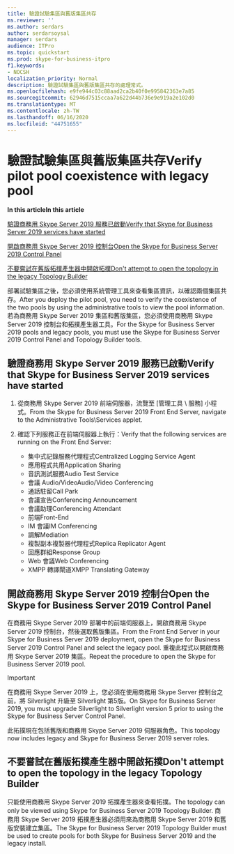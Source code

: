 ```yaml
---
title: 驗證試驗集區與舊版集區共存
ms.reviewer: ''
ms.author: serdars
author: serdarsoysal
manager: serdars
audience: ITPro
ms.topic: quickstart
ms.prod: skype-for-business-itpro
f1.keywords:
- NOCSH
localization_priority: Normal
description: 驗證試驗集區與舊版集區共存的處理常式。
ms.openlocfilehash: e9fe944c03c88aad2ca2b40f0e995842363e7a85
ms.sourcegitcommit: 62946d7515ccaa7a622d44b736e9e919a2e102d0
ms.translationtype: MT
ms.contentlocale: zh-TW
ms.lasthandoff: 06/16/2020
ms.locfileid: "44751655"
---
```

# <a name="verify-pilot-pool-coexistence-with-legacy-pool"></a><span data-ttu-id="c0256-103">驗證試驗集區與舊版集區共存</span><span class="sxs-lookup"><span data-stu-id="c0256-103">Verify pilot pool coexistence with legacy pool</span></span>

 <span data-ttu-id="c0256-104">**In this article**</span><span class="sxs-lookup"><span data-stu-id="c0256-104">**In this article**</span></span>
  
[<span data-ttu-id="c0256-105">驗證商務用 Skype Server 2019 服務已啟動</span><span class="sxs-lookup"><span data-stu-id="c0256-105">Verify that Skype for Business Server 2019 services have started</span></span>](#sectionSection0)
  
[<span data-ttu-id="c0256-106">開啟商務用 Skype Server 2019 控制台</span><span class="sxs-lookup"><span data-stu-id="c0256-106">Open the Skype for Business Server 2019 Control Panel</span></span>](#sectionSection1)
  
[<span data-ttu-id="c0256-107">不要嘗試在舊版拓撲產生器中開啟拓撲</span><span class="sxs-lookup"><span data-stu-id="c0256-107">Don't attempt to open the topology in the legacy Topology Builder</span></span>](#sectionSection2)
  
<span data-ttu-id="c0256-108">部署試驗集區之後，您必須使用系統管理工具來查看集區資訊，以確認兩個集區共存。</span><span class="sxs-lookup"><span data-stu-id="c0256-108">After you deploy the pilot pool, you need to verify the coexistence of the two pools by using the administrative tools to view the pool information.</span></span> <span data-ttu-id="c0256-109">若為商務用 Skype Server 2019 集區和舊版集區，您必須使用商務用 Skype Server 2019 控制台和拓撲產生器工具。</span><span class="sxs-lookup"><span data-stu-id="c0256-109">For the Skype for Business Server 2019 pools and legacy pools, you must use the Skype for Business Server 2019 Control Panel and Topology Builder tools.</span></span> 
  
## <a name="verify-that-skype-for-business-server-2019-services-have-started"></a><span data-ttu-id="c0256-110">驗證商務用 Skype Server 2019 服務已啟動</span><span class="sxs-lookup"><span data-stu-id="c0256-110">Verify that Skype for Business Server 2019 services have started</span></span>
<span data-ttu-id="c0256-111"><a name="sectionSection0"> </a></span><span class="sxs-lookup"><span data-stu-id="c0256-111"><a name="sectionSection0"> </a></span></span>

1. <span data-ttu-id="c0256-112">從商務用 Skype Server 2019 前端伺服器，流覽至 [管理工具 \ 服務] 小程式。</span><span class="sxs-lookup"><span data-stu-id="c0256-112">From the Skype for Business Server 2019 Front End Server, navigate to the Administrative Tools\Services applet.</span></span>
    
2. <span data-ttu-id="c0256-113">確認下列服務正在前端伺服器上執行：</span><span class="sxs-lookup"><span data-stu-id="c0256-113">Verify that the following services are running on the Front End Server:</span></span>

    - <span data-ttu-id="c0256-114">集中式記錄服務代理程式</span><span class="sxs-lookup"><span data-stu-id="c0256-114">Centralized Logging Service Agent</span></span>
    - <span data-ttu-id="c0256-115">應用程式共用</span><span class="sxs-lookup"><span data-stu-id="c0256-115">Application Sharing</span></span>
    - <span data-ttu-id="c0256-116">音訊測試服務</span><span class="sxs-lookup"><span data-stu-id="c0256-116">Audio Test Service</span></span>
    - <span data-ttu-id="c0256-117">會議 Audio/Video</span><span class="sxs-lookup"><span data-stu-id="c0256-117">Audio/Video Conferencing</span></span>
    - <span data-ttu-id="c0256-118">通話駐留</span><span class="sxs-lookup"><span data-stu-id="c0256-118">Call Park</span></span>
    - <span data-ttu-id="c0256-119">會議宣告</span><span class="sxs-lookup"><span data-stu-id="c0256-119">Conferencing Announcement</span></span>
    - <span data-ttu-id="c0256-120">會議助理</span><span class="sxs-lookup"><span data-stu-id="c0256-120">Conferencing Attendant</span></span>
    - <span data-ttu-id="c0256-121">前端</span><span class="sxs-lookup"><span data-stu-id="c0256-121">Front-End</span></span>
    - <span data-ttu-id="c0256-122">IM 會議</span><span class="sxs-lookup"><span data-stu-id="c0256-122">IM Conferencing</span></span>
    - <span data-ttu-id="c0256-123">調解</span><span class="sxs-lookup"><span data-stu-id="c0256-123">Mediation</span></span>
    - <span data-ttu-id="c0256-124">複製副本複製器代理程式</span><span class="sxs-lookup"><span data-stu-id="c0256-124">Replica Replicator Agent</span></span>
    - <span data-ttu-id="c0256-125">回應群組</span><span class="sxs-lookup"><span data-stu-id="c0256-125">Response Group</span></span>
    - <span data-ttu-id="c0256-126">Web 會議</span><span class="sxs-lookup"><span data-stu-id="c0256-126">Web Conferencing</span></span>
    - <span data-ttu-id="c0256-127">XMPP 轉譯閘道</span><span class="sxs-lookup"><span data-stu-id="c0256-127">XMPP Translating Gateway</span></span>

  
## <a name="open-the-skype-for-business-server-2019-control-panel"></a><span data-ttu-id="c0256-128">開啟商務用 Skype Server 2019 控制台</span><span class="sxs-lookup"><span data-stu-id="c0256-128">Open the Skype for Business Server 2019 Control Panel</span></span>
<span data-ttu-id="c0256-129"><a name="sectionSection1"> </a></span><span class="sxs-lookup"><span data-stu-id="c0256-129"><a name="sectionSection1"> </a></span></span>

<span data-ttu-id="c0256-130">在商務用 Skype Server 2019 部署中的前端伺服器上，開啟商務用 Skype Server 2019 控制台，然後選取舊版集區。</span><span class="sxs-lookup"><span data-stu-id="c0256-130">From the Front End Server in your Skype for Business Server 2019 deployment, open the Skype for Business Server 2019 Control Panel and select the legacy pool.</span></span> <span data-ttu-id="c0256-131">重複此程式以開啟商務用 Skype Server 2019 集區。</span><span class="sxs-lookup"><span data-stu-id="c0256-131">Repeat the procedure to open the Skype for Business Server 2019 pool.</span></span>
  
> [!IMPORTANT]
> <span data-ttu-id="c0256-132">在商務用 Skype Server 2019 上，您必須在使用商務用 Skype Server 控制台之前，將 Silverlight 升級至 Silverlight 第5版。</span><span class="sxs-lookup"><span data-stu-id="c0256-132">On Skype for Business Server 2019, you must upgrade Silverlight to Silverlight version 5 prior to using the Skype for Business Server Control Panel.</span></span> 
  
<span data-ttu-id="c0256-133">此拓撲現在包括舊版和商務用 Skype Server 2019 伺服器角色。</span><span class="sxs-lookup"><span data-stu-id="c0256-133">This topology now includes legacy and Skype for Business Server 2019 server roles.</span></span> 

  
## <a name="dont-attempt-to-open-the-topology-in-the-legacy-topology-builder"></a><span data-ttu-id="c0256-134">不要嘗試在舊版拓撲產生器中開啟拓撲</span><span class="sxs-lookup"><span data-stu-id="c0256-134">Don't attempt to open the topology in the legacy Topology Builder</span></span>
<span data-ttu-id="c0256-135"><a name="sectionSection2"> </a></span><span class="sxs-lookup"><span data-stu-id="c0256-135"><a name="sectionSection2"> </a></span></span>

<span data-ttu-id="c0256-136">只能使用商務用 Skype Server 2019 拓撲產生器來查看拓撲。</span><span class="sxs-lookup"><span data-stu-id="c0256-136">The topology can only be viewed using Skype for Business Server 2019 Topology Builder.</span></span> <span data-ttu-id="c0256-137">商務用 Skype Server 2019 拓撲產生器必須用來為商務用 Skype Server 2019 和舊版安裝建立集區。</span><span class="sxs-lookup"><span data-stu-id="c0256-137">The Skype for Business Server 2019 Topology Builder must be used to create pools for both Skype for Business Server 2019 and the legacy install.</span></span>

  


